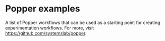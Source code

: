 # Popper examples

A list of Popper workflows that can be used as a starting point for creating 
experimentation workflows. For more, visit 
<https://github.com/systemslab/popper>.
